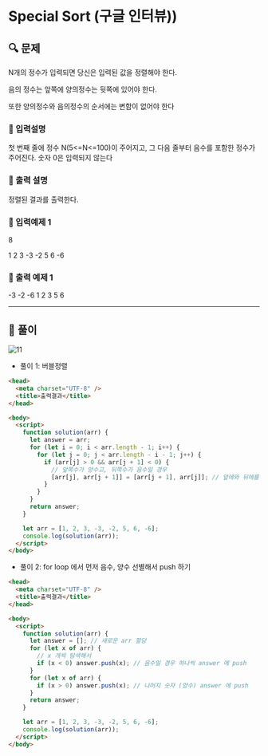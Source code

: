 # Special Sort (구글 인터뷰))

## 🔍 문제

N개의 정수가 입력되면 당신은 입력된 값을 정렬해야 한다.

음의 정수는 앞쪽에 양의정수는 뒷쪽에 있어야 한다.

또한 양의정수와 음의정수의 순서에는 변함이 없어야 한다

### 🔹 입력설명

첫 번째 줄에 정수 N(5<=N<=100)이 주어지고, 그 다음 줄부터 음수를 포함한 정수가 주어진다. 숫자 0은 입력되지 않는다

### 🔹 출력 설명

정렬된 결과를 출력한다.

### 🔹 입력예제 1

8

1 2 3 -3 -2 5 6 -6

### 🔹 출력 예제 1

-3 -2 -6 1 2 3 5 6

---

## 📌 풀이

![11](https://user-images.githubusercontent.com/28912774/118774507-e0391100-b8c0-11eb-8025-4be266d596e7.jpg)

- 풀이 1: 버블정렬

```html
<head>
  <meta charset="UTF-8" />
  <title>출력결과</title>
</head>

<body>
  <script>
    function solution(arr) {
      let answer = arr;
      for (let i = 0; i < arr.length - 1; i++) {
        for (let j = 0; j < arr.length - i - 1; j++) {
          if (arr[j] > 0 && arr[j + 1] < 0) {
            // 앞쪽수가 양수고, 뒤쪽수가 음수일 경우
            [arr[j], arr[j + 1]] = [arr[j + 1], arr[j]]; // 앞에와 뒤에를 바꾸는 것
          }
        }
      }
      return answer;
    }

    let arr = [1, 2, 3, -3, -2, 5, 6, -6];
    console.log(solution(arr));
  </script>
</body>
```

- 풀이 2: for loop 에서 먼저 음수, 양수 선별해서 push 하기

```html
<head>
  <meta charset="UTF-8" />
  <title>출력결과</title>
</head>

<body>
  <script>
    function solution(arr) {
      let answer = []; // 새로운 arr 할당
      for (let x of arr) {
        // x 개씩 탐색해서
        if (x < 0) answer.push(x); // 음수일 경우 하나씩 answer 에 push
      }
      for (let x of arr) {
        if (x > 0) answer.push(x); // 나머지 숫자 (양수) answer 에 push
      }
      return answer;
    }

    let arr = [1, 2, 3, -3, -2, 5, 6, -6];
    console.log(solution(arr));
  </script>
</body>
```
